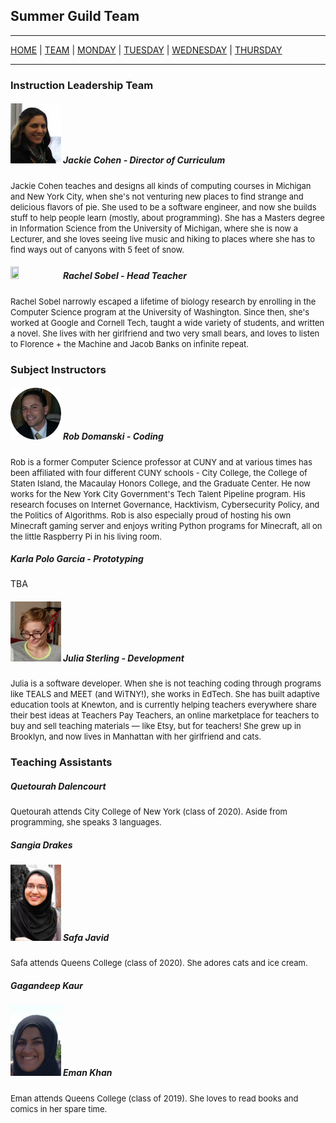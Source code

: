 ## Summer Guild Team

---

[HOME](https://witny-summer-guild-2018.github.io/) |
[TEAM](instructors.md) |
[MONDAY](https://witny-summer-guild-2018.github.io/monday) |
[TUESDAY](https://witny-summer-guild-2018.github.io/tuesday) |
[WEDNESDAY](https://witny-summer-guild-2018.github.io/wednesday) |
[THURSDAY](https://witny-summer-guild-2018.github.io/thursday)

---

### Instruction Leadership Team

##### <img width='16%' height='16%' src="/imgs/mepic_crop2_headshot.png"> Jackie Cohen - *Director of Curriculum*
<div class="bio"> <font size="2">Jackie Cohen teaches and designs all kinds of computing courses in Michigan and New York City, when she's not venturing new places to find strange and delicious flavors of pie. She used to be a software engineer, and now she builds stuff to help people learn (mostly, about programming). She has a Masters degree in Information Science from the University of Michigan, where she is now a Lecturer, and she loves seeing live music and hiking to places where she has to find ways out of canyons with 5 feet of snow.</font> </div>

##### <img width='16%' height='16%' src="/imgs/rachelsobel.png"> Rachel Sobel - *Head Teacher*
<div class="bio"><font size="2">Rachel Sobel narrowly escaped a lifetime of biology research by enrolling in the Computer Science program at the University of Washington. Since then, she's worked at Google and Cornell Tech, taught a wide variety of students, and written a novel. She lives with her girlfriend and two very small bears, and loves to listen to Florence + the Machine and Jacob Banks on infinite repeat.</font></div>

### Subject Instructors

##### <img width='16%' height='16%' src="/imgs/RobPic.png"> Rob Domanski - *Coding*
<div class="bio"><font size="2">Rob is a former Computer Science professor at CUNY and at various times has been affiliated with four different CUNY schools ​- City College, the College of Staten Island, the Macaulay Honors College, and the Graduate Center.  He now works for the New York City Government's Tech Talent Pipeline program.  His research focuses on Internet Governance, Hacktivism, Cybersecurity Policy, and the Politics of Algorithms.  Rob is also especially proud of hosting his own Minecraft gaming server and enjoys writing Python programs for Minecraft, all on the little Raspberry Pi in his living room.</font></div>

##### Karla Polo Garcia - *Prototyping*

TBA

##### <img width='16%' height='16%' src="/imgs/juliaphoto.jpg"> Julia Sterling - *Development*
<div class="bio"><font size="2">Julia is a software developer. When she is not teaching coding through programs like TEALS and MEET (and WiTNY!), she works in EdTech. She has built adaptive education tools at Knewton, and is currently helping teachers everywhere share their best ideas at Teachers Pay Teachers, an online marketplace for teachers to buy and sell teaching materials — like Etsy, but for teachers! She grew up in Brooklyn, and now lives in Manhattan with her girlfriend and cats.</font></div>

### Teaching Assistants

##### Quetourah Dalencourt
<div class="bio"><font size="2">Quetourah attends City College of New York (class of 2020). Aside from programming, she speaks 3 languages.</font></div>

##### Sangia Drakes

##### <img width='16%' height='16%' src="/imgs/safajavid.jpeg"> Safa Javid
<div class="bio"><font size="2">Safa attends Queens College (class of 2020). She adores cats and ice cream.</font></div>

##### Gagandeep Kaur

##### <img width='16%' height='16%' src="/imgs/emankhan.jpeg"> Eman Khan
<div class="bio"><font size="2">Eman attends Queens College (class of 2019). She loves to read books and comics in her spare time.</font></div>
